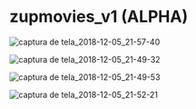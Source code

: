 # zupmovies_v1 (ALPHA)

![captura de tela_2018-12-05_21-57-40](https://user-images.githubusercontent.com/39272194/49552968-ccf67e80-f8dc-11e8-8654-446eca926812.png)


![captura de tela_2018-12-05_21-49-32](https://user-images.githubusercontent.com/39272194/49552921-a20c2a80-f8dc-11e8-9e47-23cce94e285a.png)

![captura de tela_2018-12-05_21-49-53](https://user-images.githubusercontent.com/39272194/49552984-db449a80-f8dc-11e8-8985-30ef0cf19e91.png)


![captura de tela_2018-12-05_21-52-21](https://user-images.githubusercontent.com/39272194/49552929-aa646580-f8dc-11e8-8e4f-2f0abf963c2e.png)
